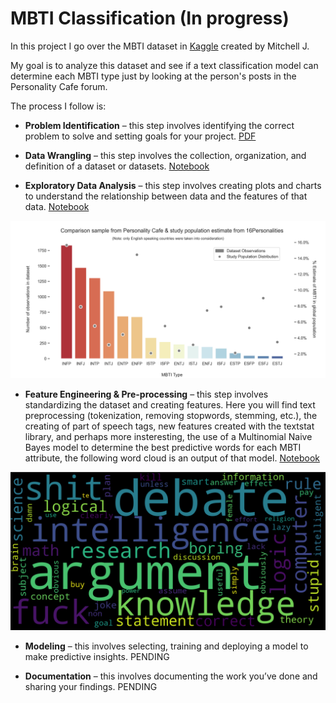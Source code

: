 MBTI Classification (In progress)
================================

In this project I go over the MBTI dataset in [Kaggle](https://www.kaggle.com/datasnaek/mbti-type) created by Mitchell J.

My goal is to analyze this dataset and see if a text classification model can determine each MBTI type just by looking at the person's posts in the Personality Cafe forum.

The process I follow is:
* **Problem Identification** – this step involves identifying the correct problem to solve and setting goals for your project. [PDF](https://github.com/DSJourney/MBTI/blob/master/reports/0.%20Problem%20Identification/Problem%20Identification%20-%20MBTI.pdf)

* **Data Wrangling** – this step involves the collection, organization, and definition of a dataset or datasets. [Notebook](https://nbviewer.jupyter.org/github/DSJourney/MBTI/blob/master/notebooks/1.%20Data%20Wrangling/MBTI_Data_Wrangling.ipynb)

* **Exploratory Data Analysis** – this step involves creating plots and charts to understand the relationship between data and the features of that data. [Notebook](https://nbviewer.jupyter.org/github/DSJourney/MBTI/blob/master/notebooks/2.%20EDA/MBTI_EDA_Clean.ipynb)

![Image of EDA](https://github.com/DSJourney/MBTI/blob/master/notebooks/2.%20EDA/Figures/countplot_types_comparison_population.png)

* **Feature Engineering & Pre-processing** – this step involves standardizing the dataset and creating features. Here you will find text preprocessing (tokenization, removing stopwords, stemming, etc.), the creating of part of speech tags, new features created with the textstat library, and perhaps more insteresting, the use of a Multinomial Naive Bayes model to determine the best predictive words for each MBTI attribute, the following word cloud is an output of that model. [Notebook](https://nbviewer.jupyter.org/github/DSJourney/MBTI/blob/master/notebooks/3.%20Feature%20Engineering%20and%20Pre-processing/Preprocessing.ipynb)

<img src="https://github.com/DSJourney/MBTI/blob/master/notebooks/3.%20Feature%20Engineering%20and%20Pre-processing/img/T_words_word_cloud.png" width="700">

* **Modeling** – this involves selecting, training and deploying a model to make predictive insights. PENDING

* **Documentation** – this involves documenting the work you’ve done and sharing your findings. PENDING
